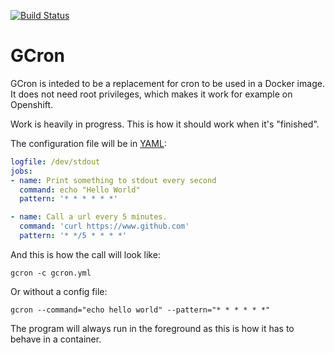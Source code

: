 [![Build Status](https://travis-ci.org/neckhair/gcron.svg?branch=master)](https://travis-ci.org/neckhair/gcron)

# GCron

GCron is inteded to be a replacement for cron to be used in a Docker image. It does not need root privileges, which makes it work for example on Openshift.

Work is heavily in progress. This is how it should work when it's "finished".

The configuration file will be in [YAML](http://yaml.org/):

```yml
logfile: /dev/stdout
jobs:
- name: Print something to stdout every second
  command: echo "Hello World"
  pattern: '* * * * * *'

- name: Call a url every 5 minutes.
  command: 'curl https://www.github.com'
  pattern: '* */5 * * * *'
```

And this is how the call will look like:

    gcron -c gcron.yml

Or without a config file:

    gcron --command="echo hello world" --pattern="* * * * * *"

The program will always run in the foreground as this is how it has to behave in a container.
